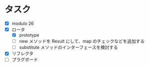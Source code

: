 # タスク

- [x] modulo 26 
- [x] ロータ
  - [x] prototype
  - [ ] new メソッドを Result にして、map のチェックなどを追加する
  - [ ] substitute メソッドのインターフェースを検討する
- [x] リフレクタ
- [ ] プラグボード
